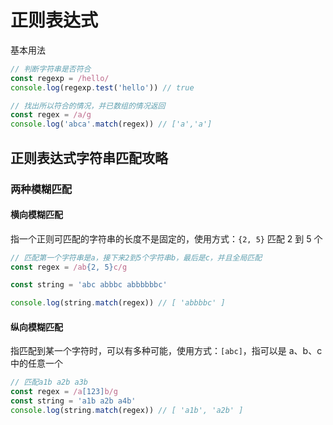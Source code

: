 # 正则表达式

基本用法

```javascript
// 判断字符串是否符合
const regexp = /hello/
console.log(regexp.test('hello')) // true

// 找出所以符合的情况，并已数组的情况返回
const regex = /a/g
console.log('abca'.match(regex)) // ['a','a']
```

## 正则表达式字符串匹配攻略

### 两种模糊匹配

#### 横向模糊匹配

指一个正则可匹配的字符串的长度不是固定的，使用方式：`{2, 5}` 匹配 2 到 5 个

```javascript
// 匹配第一个字符串是a，接下来2到5个字符串b，最后是c，并且全局匹配
const regex = /ab{2, 5}c/g

const string = 'abc abbbc abbbbbbc'

console.log(string.match(regex)) // [ 'abbbbc' ]
```

#### 纵向模糊匹配

指匹配到某一个字符时，可以有多种可能，使用方式：`[abc]`，指可以是 a、b、c 中的任意一个

```javascript
// 匹配a1b a2b a3b
const regex = /a[123]b/g
const string = 'a1b a2b a4b'
console.log(string.match(regex)) // [ 'a1b', 'a2b' ]
```
